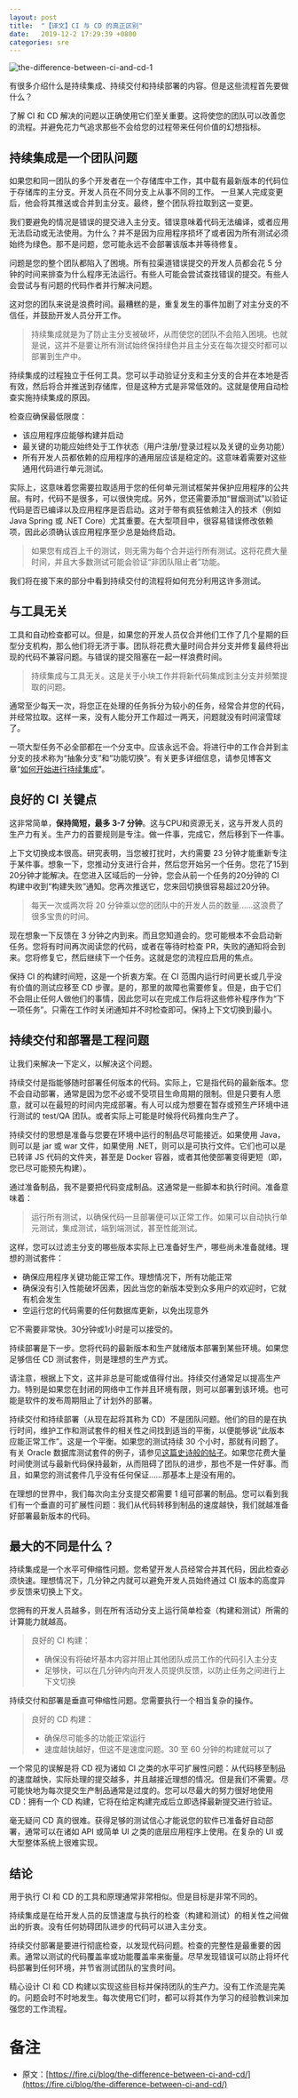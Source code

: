 ```yaml
---
layout: post
title:  "【译文】CI 与 CD 的真正区别"
date:   2019-12-2 17:29:39 +0800
categories: sre
---
```


![the-difference-between-ci-and-cd-1](/assets/img/the-difference-between-ci-and-cd-1.png)


有很多介绍什么是持续集成、持续交付和持续部署的内容。但是这些流程首先要做什么？

了解 CI 和 CD 解决的问题以正确使用它们至关重要。这将使您的团队可以改善您的流程。并避免花力气追求那些不会给您的过程带来任何价值的幻想指标。

## 持续集成是一个团队问题

如果您和同一团队的多个开发者在一个存储库中工作，其中载有最新版本的代码位于存储库的主分支。开发人员在不同分支上从事不同的工作。 一旦某人完成变更后，他会将其推送或合并到主分支。最终，整个团队将拉取到这一变更。

我们要避免的情况是错误的提交进入主分支。错误意味着代码无法编译，或者应用无法启动或无法使用。为什么？并不是因为应用程序损坏了或者因为所有测试必须始终为绿色。那不是问题，您可能永远不会部署该版本并等待修复。

问题是您的整个团队都陷入了困境。所有拉渠道错误提交的开发人员都会花 5 分钟的时间来排查为什么程序无法运行。有些人可能会尝试查找错误的提交。有些人会尝试与有问题的代码作者并行解决问题。

这对您的团队来说是浪费时间。最糟糕的是，重复发生的事件加剧了对主分支的不信任，并鼓励开发人员分开工作。

> 持续集成就是为了防止主分支被破坏，从而使您的团队不会陷入困境。也就是说，这并不是要让所有测试始终保持绿色并且主分支在每次提交时都可以部署到生产中。

持续集成的过程独立于任何工具。您可以手动验证分支和主分支的合并在本地是否有效，然后将合并推送到存储库，但是这种方式是非常低效的。这就是使用自动检查实施持续集成的原因。

检查应确保最低限度：

* 该应用程序应能够构建并启动
* 最关键的功能应始终处于工作状态（用户注册/登录过程以及关键的业务功能）
* 所有开发人员都依赖的应用程序的通用层应该是稳定的。这意味着需要对这些通用代码进行单元测试。

实际上，这意味着您需要拉取适用于您的任何单元测试框架并保护应用程序的公共层。有时，代码不是很多，可以很快完成。另外，您还需要添加“冒烟测试”以验证代码是否已编译以及应用程序是否启动。这对于带有疯狂依赖注入的技术（例如 Java Spring 或 .NET Core）尤其重要。在大型项目中，很容易错误修改依赖项，因此必须确认该应用程序至少总是始终启动。

> 如果您有成百上千的测试，则无需为每个合并运行所有测试。这将花费大量时间，并且大多数测试可能会验证“非团队阻止者”功能。

我们将在接下来的部分中看到持续交付的流程将如何充分利用这许多测试。

## 与工具无关

工具和自动检查都可以。但是，如果您的开发人员仅合并他们工作了几个星期的巨型分支机构，那么他们将无济于事。团队将花费大量时间合并分支并修复最终将出现的代码不兼容问题。与错误的提交阻塞在一起一样浪费时间。

> 持续集成与工具无关。这是关于小块工作并将新代码集成到主分支并频繁提取的问题。

通常至少每天一次，将您正在处理的任务拆分为较小的任务，经常合并您的代码，并经常拉取。这样一来，没有人能分开工作超过一两天，问题就没有时间滚雪球了。

一项大型任务不必全部都在一个分支中。应该永远不会。将进行中的工作合并到主分支的技术称为“抽象分支”和“功能切换”。有关更多详细信息，请参见博客文章“[如何开始进行持续集成](https://fire.ci/blog/how-to-get-started-with-continuous-integration/)”。

## 良好的 CI 关键点

这非常简单，**保持简短，最多 3-7 分钟**。这与CPU和资源无关，这与开发人员的生产力有关。生产力的首要规则是专注。做一件事，完成它，然后移到下一件事。

上下文切换成本很高。研究表明，当您被打扰时，大约需要 23 分钟才能重新专注于某件事。想象一下，您推动分支进行合并，然后您开始另一个任务。您花了15到20分钟才能解决。在您进入区域后的一分钟，您会从前一个任务的20分钟的 CI 构建中收到“构建失败”通知。您再次推送它，您来回切换很容易超过20分钟。

> 每天一次或两次将 20 分钟乘以您的团队中的开发人员的数量……这浪费了很多宝贵的时间。

现在想象一下反馈在 3 分钟之内到来。而且您知道会的。您可能根本不会启动新任务。您将有时间再次阅读您的代码，或者在等待时检查 PR，失败的通知将会到来。您将修复它，然后继续下一个任务。这就是您的流程应启用的焦点。

保持 CI 的构建时间短，这是一个折衷方案。在 CI 范围内运行时间更长或几乎没有价值的测试应移至 CD 步骤。是的，那里的故障也需要修复。但是，由于它们不会阻止任何人做他们的事情，因此您可以在完成工作后将这些修补程序作为“下一项任务”。只需在工作时关闭通知并不时检查即可。保持上下文切换到最小。

## 持续交付和部署是工程问题

让我们来解决一下定义，以解决这个问题。

持续交付是指能够随时部署任何版本的代码。实际上，它是指代码的最新版本。您不会自动部署，通常是因为您不必或不受项目生命周期的限制。但是只要有人愿意，就可以在最短的时间内完成部署。有人可以成为想要在暂存或预生产环境中进行测试的 test/QA 团队。或者实际上可能是时候将代码推向生产了。

持续交付的思想是准备与您要在环境中运行的制品尽可能接近。如果使用 Java，则可以是 jar 或 war 文件，如果使用 .NET，则可以是可执行文件。它们也可以是已转译 JS 代码的文件夹，甚至是 Docker 容器，或者其他使部署变得更短（即，您已尽可能预先构建）。

通过准备制品，我不是要把代码变成制品。这通常是一些脚本和执行时间。准备意味着：

> 运行所有测试，以确保代码一旦部署便可以正常工作。如果可以自动执行单元测试，集成测试，端到端测试，甚至性能测试。

这样，您可以过滤主分支的哪些版本实际上已准备好生产，哪些尚未准备就绪。理想的测试套件：

* 确保应用程序关键功能正常工作。理想情况下，所有功能正常
* 确保没有引入性能破坏因素，因此当您的新版本受到众多用户的欢迎时，它就有机会发生
* 空运行您的代码需要的任何数据库更新，以免出现意外

它不需要非常快。30分钟或1小时是可以接受的。

持续部署是下一步。您将代码的最新版本和生产就绪版本部署到某些环境。如果您足够信任 CD 测试套件，则是理想的生产方式。

请注意，根据上下文，这并非总是可能或值得付出。持续交付通常足以提高生产力。特别是如果您在封闭的网络中工作并且环境有限，则可以部署到该环境。也可能是软件的发布周期阻止了计划外的部署。

持续交付和持续部署（从现在起将其称为 CD）不是团队问题。他们的目的是在执行时间，维护工作和测试套件的相关性之间找到适当的平衡，以便能够说“此版本应能正常工作”。这是一个平衡。如果您的测试持续 30 个小时，那就有问题了。有关 Oracle 数据库测试套件的例子，请参见[这篇史诗般的帖子](https://news.ycombinator.com/item?id=18442941)。如果您花费大量时间使测试与最新代码保持最新，从而阻碍了团队的进步，那也不是一件好事。而且，如果您的测试套件几乎没有任何保证……那基本上是没有用的。

在理想的世界中，我们每次向主分支提交都需要 1 组可部署的制品。您可以看到我们有一个垂直的可扩展性问题：我们从代码转移到制品的速度越快，我们就越准备好部署最新版本的代码。

## 最大的不同是什么？

持续集成是一个水平可伸缩性问题。您希望开发人员经常合并其代码，因此检查必须快速。理想情况下，几分钟之内就可以避免开发人员始终通过 CI 版本的高度异步反馈来切换上下文。

您拥有的开发人员越多，则在所有活动分支上运行简单检查（构建和测试）所需的计算能力就越高。

> 良好的 CI 构建：
> 
> * 确保没有将破坏基本内容并阻止其他团队成员工作的代码引入主分支
> * 足够快，可以在几分钟内向开发人员提供反馈，以防止任务之间进行上下文切换

持续交付和部署是垂直可伸缩性问题。您需要执行一个相当复杂的操作。

> 良好的 CD 构建：
>
> * 确保尽可能多的功能正常运行
> * 速度越快越好，但这不是速度问题。30 至 60 分钟的构建就可以了

一个常见的误解是将 CD 视为诸如 CI 之类的水平可扩展性问题：从代码移至制品的速度越快，实际处理的提交越多，并且越接近理想的情况。但是我们不需要。尽可能快地为每次提交生产制品通常是过度的。您可以尽最大的努力很好地使用 CD：拥有一个 CD 构建，它将在给定构建完成后立即选择最新提交进行验证。

毫无疑问 CD 真的很难。获得足够的测试信心才能说您的软件已准备好自动部署，通常可以在诸如 API 或简单 UI 之类的底层应用程序上使用。在复杂的 UI 或大型整体系统上很难实现。

## 结论

用于执行 CI 和 CD 的工具和原理通常非常相似。但是目标是非常不同的。

持续集成是在给开发人员的反馈速度与执行的检查（构建和测试）的相关性之间做出的折衷。没有任何妨碍团队进步的代码可以进入主分支。

持续交付部署是要进行彻底检查，以发现代码问题。检查的完整性是最重要的因素。通常以测试的代码覆盖率或功能覆盖率来衡量。尽早发现错误可以防止将坏代码部署到任何环境，并节省测试团队的宝贵时间。

精心设计 CI 和 CD 构建以实现这些目标并保持团队的生产力。没有工作流是完美的。问题会时不时地发生。每次使用它们时，都可以将其作为学习的经验教训来加强您的工作流程。

# 备注

* 原文：[https://fire.ci/blog/the-difference-between-ci-and-cd/](https://fire.ci/blog/the-difference-between-ci-and-cd/)